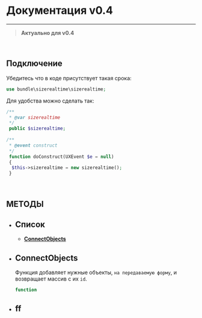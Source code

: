 # Документация v0.4
---------------
> **Актуально для v0.4**

<br>

## Подключение
Убедитесь что в коде присутствует такая срока:
```php
use bundle\sizerealtime\sizerealtime;
```
Для удобства можно сделать так:
```php
/**
 * @var sizerealtime
 */
 public $sizerealtime;
    
/**
 * @event construct 
 */
 function doConstruct(UXEvent $e = null)
 {   
  $this->sizerealtime = new sizerealtime();  
 }
```

<br>

## МЕТОДЫ
* ## Список
  * **[СonnectObjects](#connectobjects)**
* ## ConnectObjects
  Функция добавляет нужные объекты, `на передаваемую форму`,  и возвращает массив с их `id`.
  ```php 
  function
  ```
* ## ff
